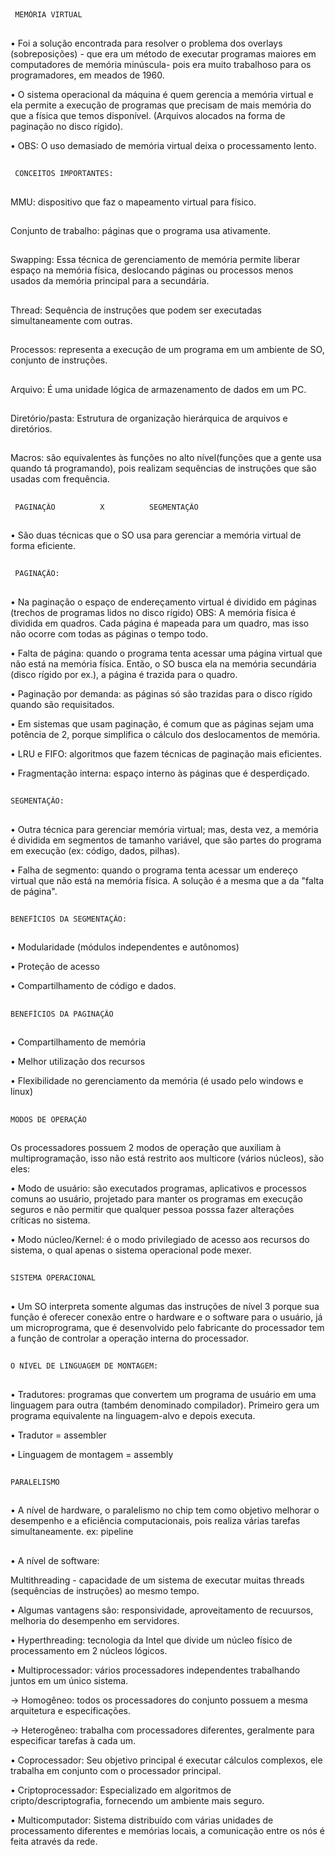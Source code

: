 ##
     MEMÓRIA VIRTUAL
##
• Foi a solução encontrada para resolver o problema dos overlays (sobreposições) - que era um método de executar programas maiores em computadores de
memória minúscula- pois era muito trabalhoso para os programadores, em meados de 1960. 

• O sistema operacional da máquina é quem gerencia a memória virtual e ela permite a execução de programas que precisam de mais memória do que a física
que temos disponível. (Arquivos alocados na forma de paginação no disco rígido).

• OBS: O uso demasiado de memória virtual deixa o processamento lento. 
##
     CONCEITOS IMPORTANTES:
##
MMU: dispositivo que faz o mapeamento virtual para físico.
##
Conjunto de trabalho: páginas que o programa usa ativamente. 
##
Swapping: Essa técnica de gerenciamento de memória permite liberar espaço na memória física, deslocando páginas ou processos menos usados da memória
principal para a secundária.
##
Thread: Sequência de instruções que podem ser executadas simultaneamente com outras.
##
Processos: representa a execução de um programa em um ambiente de SO, conjunto de instruções.
## 
Arquivo: É uma unidade lógica de armazenamento de dados em um PC.
##
Diretório/pasta: Estrutura de organização hierárquica de arquivos e diretórios. 
##
Macros: são equivalentes às funções no alto nível(funções que a gente usa quando tá programando), pois realizam sequências de instruções 
que são usadas com frequência. 
##
     PAGINAÇÃO          X          SEGMENTAÇÃO 
##
• São duas técnicas que o SO usa para gerenciar a memória virtual de forma eficiente. 
##
     PAGINAÇÃO:
##

• Na paginação o espaço de endereçamento virtual é dividido em páginas (trechos de programas lidos no disco rígido)
OBS: A memória física é dividida em quadros. Cada página é mapeada para um quadro, mas isso não ocorre com todas as páginas o tempo todo. 

• Falta de página: quando o programa tenta acessar uma página virtual que não está na memória física. Então, o SO busca ela na memória secundária
(disco rígido por ex.), a página é trazida para o quadro. 

• Paginação por demanda: as páginas só são trazidas para o disco rígido quando são requisitados. 

• Em sistemas que usam paginação, é comum que as páginas sejam uma potência de 2, porque simplifica o cálculo dos deslocamentos de memória.

• LRU e FIFO: algoritmos que fazem técnicas de paginação mais eficientes.

• Fragmentação interna: espaço interno às páginas que é desperdiçado. 
##
    SEGMENTAÇÃO:
##

• Outra técnica para gerenciar memória virtual; mas, desta vez, a memória é dividida em segmentos de tamanho variável, que são partes do programa em
execução (ex: código, dados, pilhas).

• Falha de segmento: quando o programa tenta acessar um endereço virtual que não está na memória física. A solução é a mesma que a da "falta de página".
##
    BENEFÍCIOS DA SEGMENTAÇÃO:
##
• Modularidade (módulos independentes e autônomos)

• Proteção de acesso

• Compartilhamento de código e dados. 
##
    BENEFÍCIOS DA PAGINAÇÃO
##
• Compartilhamento de memória

• Melhor utilização dos recursos

• Flexibilidade no gerenciamento da memória (é usado pelo windows e linux)
##
    MODOS DE OPERAÇÃO
##
Os processadores possuem 2 modos de operação que auxiliam à multiprogramação, isso não está restrito aos multicore (vários núcleos), são eles:

• Modo de usuário: são executados programas, aplicativos e processos comuns ao usuário, projetado para manter os programas em execução seguros
e não permitir que qualquer pessoa posssa fazer alterações críticas no sistema. 

• Modo núcleo/Kernel: é o modo privilegiado de acesso aos recursos do sistema, o qual apenas o sistema operacional pode mexer. 
##
    SISTEMA OPERACIONAL
## 
• Um SO interpreta somente algumas das instruções de nível 3 porque sua função é oferecer conexão entre o hardware e o software para o usuário, já um 
microprograma, que é desenvolvido pelo fabricante do processador tem a função de controlar a operação interna do processador. 
##

    O NÍVEL DE LINGUAGEM DE MONTAGEM:
##
• Tradutores: programas que convertem um programa de usuário em uma linguagem para outra (também denominado compilador).
Primeiro gera um programa equivalente na linguagem-alvo e depois executa. 

• Tradutor = assembler

• Linguagem de montagem = assembly
##

    PARALELISMO
##
• A nível de hardware, o paralelismo no chip tem como objetivo melhorar o desempenho e a eficiência computacionais, pois realiza várias tarefas
simultaneamente. ex: pipeline
## 
• A nível de software:

Multithreading - capacidade de um sistema de executar muitas threads (sequências de instruções) ao mesmo tempo. 

• Algumas vantagens são: responsividade, aproveitamento de recuursos, melhoria do desempenho em servidores. 

• Hyperthreading: tecnologia da Intel que divide um núcleo físico de processamento em 2 núcleos lógicos. 

• Multiprocessador: vários processadores independentes trabalhando juntos em um único sistema. 

-> Homogêneo: todos os processadores do conjunto possuem a mesma arquitetura e especificações.

-> Heterogêneo: trabalha com processadores diferentes, geralmente para especificar tarefas à cada um. 

• Coprocessador: Seu objetivo principal é executar cálculos complexos, ele trabalha em conjunto com o processador principal.

• Criptoprocessador: Especializado em algoritmos de cripto/descriptografia, fornecendo um ambiente mais seguro. 

• Multicomputador: Sistema distribuído com várias unidades de processamento diferentes e memórias locais, a comunicação entre os nós é 
feita através da rede. 
##


 
